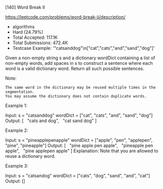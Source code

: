[140] Word Break II  

https://leetcode.com/problems/word-break-ii/description/

* algorithms
* Hard (24.79%)
* Total Accepted:    117.1K
* Total Submissions: 472.4K
* Testcase Example:  '"catsanddog"\n["cat","cats","and","sand","dog"]'

Given a non-empty string s and a dictionary wordDict containing a list of non-empty words, add spaces in s to construct a sentence where each word is a valid dictionary word. Return all such possible sentences.

Note:


	The same word in the dictionary may be reused multiple times in the segmentation.
	You may assume the dictionary does not contain duplicate words.


Example 1:


Input:
s = "catsanddog"
wordDict = ["cat", "cats", "and", "sand", "dog"]
Output:
[
  "cats and dog",
  "cat sand dog"
]


Example 2:


Input:
s = "pineapplepenapple"
wordDict = ["apple", "pen", "applepen", "pine", "pineapple"]
Output:
[
  "pine apple pen apple",
  "pineapple pen apple",
  "pine applepen apple"
]
Explanation: Note that you are allowed to reuse a dictionary word.


Example 3:


Input:
s = "catsandog"
wordDict = ["cats", "dog", "sand", "and", "cat"]
Output:
[]

